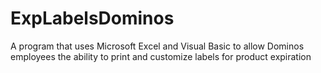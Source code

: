 # ExpLabelsDominos
A program that uses Microsoft Excel and Visual Basic to allow Dominos employees the ability to print and customize labels for product expiration
